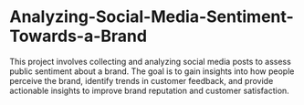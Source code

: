 # Analyzing-Social-Media-Sentiment-Towards-a-Brand
This project involves collecting and analyzing social media posts to assess public sentiment about a brand. The goal is to gain insights into how people perceive the brand, identify trends in customer feedback, and provide actionable insights to improve brand reputation and customer satisfaction.
